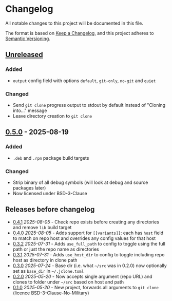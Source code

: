 # Changelog

All notable changes to this project will be documented in this file.

The format is based on [Keep a Changelog](https://keepachangelog.com/en/1.1.0/),
and this project adheres to [Semantic Versioning](https://semver.org/spec/v2.0.0.html).

## [Unreleased]

### Added

- `output` config field with options `default`, `git-only`, `no-git` and `quiet`

### Changed

- Send `git clone` progress output to stdout by default instead of "Cloning into..." message
- Leave directory creation to `git clone`

## [0.5.0] - 2025-08-19

### Added

- `.deb` and `.rpm` package build targets

### Changed

- Strip binary of all debug symbols (will look at debug and source packages later)
- Now licensed under BSD-3-Clause

## Releases before changelog

* [0.4.1] *2025-08-05* - Check repo exists before creating any directories and remove `lib` build target
* [0.4.0] *2025-08-05* - Adds support for `[[variants]]`: each has `host` field to match on repo host and overrides any config values for that host
* [0.3.2] *2025-07-31* - Adds `use_full_path` to config to toggle using the full path or just the repo name as directories
* [0.3.1] *2025-07-31* - Adds `use_host_dir` to config to toggle including repo host as directory in clone path
* [0.3.0] *2025-07-24* - Base dir (i.e. what `~/src` was in 0.2.0) now optionally set as `base_dir` in `~/.jclone.toml`
* [0.2.0] *2025-05-20* - Now accepts single argument (repo URL) and clones to folder under `~/src` based on host and path
* [0.1.0] *2025-05-20* - New project, forwards all arguments to `git clone` (licence BSD-3-Clause-No-Military)

[Unreleased]: https://github.com/jacobwalkr/jclone/compare/v0.5.0..main
[0.5.0]: https://github.com/jacobwalkr/jclone/compare/v0.4.1..v0.5.0
[0.4.1]: https://github.com/jacobwalkr/jclone/compare/v0.4.0..v0.4.1
[0.4.0]: https://github.com/jacobwalkr/jclone/compare/v0.3.2..v0.4.0
[0.3.2]: https://github.com/jacobwalkr/jclone/compare/v0.3.1..v0.3.2
[0.3.1]: https://github.com/jacobwalkr/jclone/compare/v0.3.0..v0.3.1
[0.3.0]: https://github.com/jacobwalkr/jclone/compare/v0.2.0..v0.3.0
[0.2.0]: https://github.com/jacobwalkr/jclone/compare/v0.1.0..v0.2.0
[0.1.0]: https://github.com/jacobwalkr/jclone/releases/tag/v0.1.0
